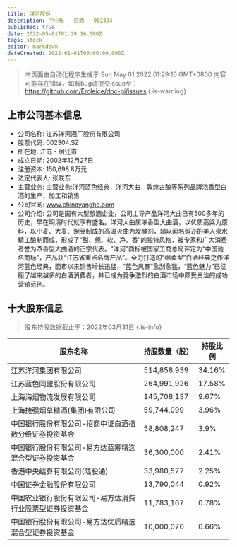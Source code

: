 ```yaml
---
title: 洋河股份
description: 中小板 - 白酒 - 002304
published: true
date: 2022-05-01T01:29:16.000Z
tags: stock
editor: markdown
dateCreated: 2022-01-01T00:00:00.000Z
---
```


> 本页面由自动化程序生成于 Sun May 01 2022 01:29:16 GMT+0800
> 内容可能存在错误，如有bug请提交issue至：https://github.com/Eroleice/doc-pi/issues
{.is-warning}

## 上市公司基本信息
- 公司名称: 江苏洋河酒厂股份有限公司
- 股票代码: 002304.SZ
- 所在地: 江苏 - 宿迁市
- 成立日期: 2002年12月27日
- 注册资本: 150,698.8万元
- 法定代表人: 张联东
- 主营业务: 主营业务:洋河蓝色经典，洋河大曲，敦煌古酿等系列品牌浓香型白酒的生产，加工和销售
- 公司官网: www.chinayanghe.com
- 公司介绍: 公司是国有大型酿酒企业，公司主导产品洋河大曲已有500多年的历史，早在明清时代就享有盛名。洋河大曲属浓香型大曲酒，以优质高粱为原料，以小麦、大麦、豌豆制成的高温火曲为发酵剂，辅以闻名遐迩的美人泉水精工酿制而成，形成了“甜、绵、软、净、香”的独特风格，被专家和广大消费者誉为浓香型大曲酒的正宗代表。“洋河”商标被国家工商总局评定为“中国驰名商标”，产品获“江苏省重点名牌产品”。全力打造的“绵柔型”白酒经典之作洋河蓝色经典，面市以来销售增长迅猛，“蓝色风暴”愈刮愈猛，“蓝色魅力”已征服了越来越多的白酒消费者，并已成为竞争激烈的白酒市场中颇受关注的成功营销范例。


## 十大股东信息
> 股东持股数据截止于：2022年03月31日
{.is-info}

| 股东名称 | 持股数量（股） | 持股比例 |
| --- | --- | --- |
| 江苏洋河集团有限公司 | 514,858,939 | 34.16% |
| 江苏蓝色同盟股份有限公司 | 264,991,926 | 17.58% |
| 上海海烟物流发展有限公司 | 145,708,137 | 9.67% |
| 上海捷强烟草糖酒(集团)有限公司 | 59,744,099 | 3.96% |
| 中国银行股份有限公司-招商中证白酒指数分级证券投资基金 | 58,808,247 | 3.9% |
| 中国银行股份有限公司-易方达蓝筹精选混合型证券投资基金 | 36,300,000 | 2.41% |
| 香港中央结算有限公司(陆股通) | 33,980,577 | 2.25% |
| 中国证券金融股份有限公司 | 13,790,044 | 0.92% |
| 中国农业银行股份有限公司-易方达消费行业股票型证券投资基金 | 11,783,167 | 0.78% |
| 中国银行股份有限公司-易方达优质精选混合型证券投资基金 | 10,000,070 | 0.66% |




